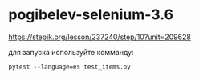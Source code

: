 # pogibelev-selenium-3.6
https://stepik.org/lesson/237240/step/10?unit=209628

для запуска используйте комманду:
```commandline
pytest --language=es test_items.py
```
